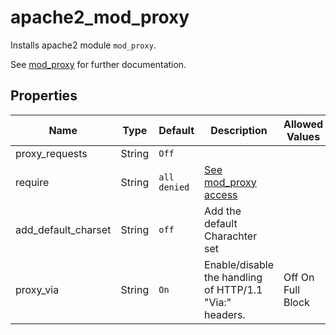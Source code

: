 # apache2_mod_proxy

Installs apache2 module `mod_proxy`.

See [mod_proxy](https://httpd.apache.org/docs/trunk/mod/mod_proxy.html) for further documentation.

## Properties

| Name                | Type   | Default      | Description                                                                           | Allowed Values    |
| ------------------- | ------ | ------------ | ------------------------------------------------------------------------------------- | ----------------- |
| proxy_requests      | String | `Off`        |                                                                                       |                   |
| require             | String | `all denied` | [See mod_proxy access](https://httpd.apache.org/docs/trunk/mod/mod_proxy.html#access) |                   |
| add_default_charset | String | `off`        | Add the default Charachter set                                                        |                   |
| proxy_via           | String | `On`         | Enable/disable the handling of HTTP/1.1 "Via:" headers.                               | Off On Full Block |
